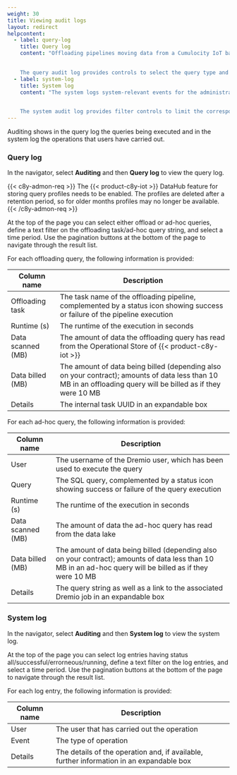 ```yaml
---
weight: 30
title: Viewing audit logs
layout: redirect
helpcontent:
  - label: query-log
    title: Query log
    content: "Offloading pipelines moving data from a Cumulocity IoT base collection to a data lake basically rely on queries executed by **Dremio**. Other than for these offloading queries Dremio can also be leveraged to run ad-hoc queries against the data lake. Both kinds of queries are monitored with respect to their runtime and the data scanned. The **query log** comprises those details for offloading and ad-hoc queries.
    

    The query audit log provides controls to select the query type and to limit the corresponding log entries being shown."
  - label: system-log
    title: System log
    content: "The system logs system-relevant events for the administrator, like updates on offloading pipelines, creation of additional Dremio users, or setup of the data lake.
    

    The system audit log provides filter controls to limit the corresponding log entries being shown."
---
```


Auditing shows in the query log the queries being executed and in the system log the operations that users have carried out.

<a name="query-log"></a>
### Query log

In the navigator, select **Auditing** and then **Query log** to view the query log.

{{< c8y-admon-req >}}
The {{< product-c8y-iot >}} DataHub feature for storing query profiles needs to be enabled. The profiles are deleted after a retention period, so for older months profiles may no longer be available.
{{< /c8y-admon-req >}}

At the top of the page you can select either offload or ad-hoc queries, define a text filter on the offloading task/ad-hoc query string, and select a time period. Use the pagination buttons at the bottom of the page to navigate through the result list.

For each offloading query, the following information is provided:

| Column name | Description
| ---         |  ---
| Offloading task | The task name of the offloading pipeline, complemented by a status icon showing success or failure of the pipeline execution
| Runtime (s) | The runtime of the execution in seconds
| Data scanned (MB) | The amount of data the offloading query has read from the Operational Store of {{< product-c8y-iot >}}
| Data billed (MB) | The amount of data being billed (depending also on your contract); amounts of data less than 10 MB in an offloading query will be billed as if they were 10 MB
| Details | The internal task UUID in an expandable box

For each ad-hoc query, the following information is provided:

| Column name | Description
| ---         |  ---
| User | The username of the Dremio user, which has been used to execute the query
| Query | The SQL query, complemented by a status icon showing success or failure of the query execution
| Runtime (s) | The runtime of the execution in seconds
| Data scanned (MB) | The amount of data the ad-hoc query has read from the data lake
| Data billed (MB) | The amount of data being billed (depending also on your contract); amounts of data less than 10 MB in an ad-hoc query will be billed as if they were 10 MB
| Details | The query string as well as a link to the associated Dremio job in an expandable box

<a name="system-log"></a>
### System log

In the navigator, select **Auditing** and then **System log** to view the system log.

At the top of the page you can select log entries having status all/successful/errorneous/running, define a text filter on the log entries, and select a time period. Use the pagination buttons at the bottom of the page to navigate through the result list.

For each log entry, the following information is provided:

| Column name | Description
| ---         |  ---
| User | The user that has carried out the operation
| Event | The type of operation
| Details | The details of the operation and, if available, further information in an expandable box
